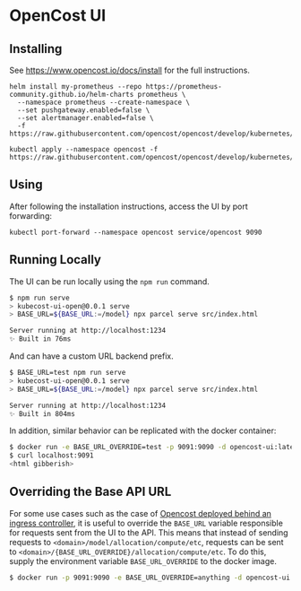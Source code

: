 # OpenCost UI

## Installing

See https://www.opencost.io/docs/install for the full instructions.

```
helm install my-prometheus --repo https://prometheus-community.github.io/helm-charts prometheus \
  --namespace prometheus --create-namespace \
  --set pushgateway.enabled=false \
  --set alertmanager.enabled=false \
  -f https://raw.githubusercontent.com/opencost/opencost/develop/kubernetes/prometheus/extraScrapeConfigs.yaml

kubectl apply --namespace opencost -f https://raw.githubusercontent.com/opencost/opencost/develop/kubernetes/opencost.yaml
```

## Using

After following the installation instructions, access the UI by port forwarding:
```
kubectl port-forward --namespace opencost service/opencost 9090
```

## Running Locally

The UI can be run locally using the `npm run` command.

```sh
$ npm run serve
> kubecost-ui-open@0.0.1 serve
> BASE_URL=${BASE_URL:=/model} npx parcel serve src/index.html

Server running at http://localhost:1234
✨ Built in 76ms
```

And can have a custom URL backend prefix.

```sh
$ BASE_URL=test npm run serve
> kubecost-ui-open@0.0.1 serve
> BASE_URL=${BASE_URL:=/model} npx parcel serve src/index.html

Server running at http://localhost:1234
✨ Built in 804ms
```

In addition, similar behavior can be replicated with the docker container:

```sh
$ docker run -e BASE_URL_OVERRIDE=test -p 9091:9090 -d opencost-ui:latest
$ curl localhost:9091
<html gibberish> 
```

## Overriding the Base API URL

For some use cases such as the case of [Opencost deployed behind an ingress controller](https://github.com/opencost/opencost/issues/1677), it is useful to override the `BASE_URL` variable responsible for requests sent from the UI to the API.  This means that instead of sending requests to `<domain>/model/allocation/compute/etc`, requests can be sent to `<domain>/{BASE_URL_OVERRIDE}/allocation/compute/etc`.  To do this, supply the environment variable `BASE_URL_OVERRIDE` to the docker image.

```sh
$ docker run -p 9091:9090 -e BASE_URL_OVERRIDE=anything -d opencost-ui:latest
```